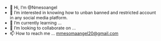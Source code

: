 - 👋 Hi, I’m @Nmesoangel
- 👀 I’m interested in knowing how to unban banned and restricted account in any social media platform.
- 🌱 I’m currently learning ...
- 💞️ I’m looking to collaborate on ...
- 📫 How to reach me ...
mmesomaangel20@gmail.com
<!---
Nmesoangel/Nmesoangel is a ✨ special ✨ repository because its `README.md` (this file) appears on your GitHub profile.
You can click the Preview link to take a look at your changes.
--->
